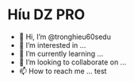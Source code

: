 # Híu DZ PRO

- 👋 Hi, I’m @tronghieu60sedu
- 👀 I’m interested in ...
- 🌱 I’m currently learning ...
- 💞️ I’m looking to collaborate on ...
- 📫 How to reach me ...
test
<!---
tronghieu60sedu/tronghieu60sedu is a ✨ special ✨ repository because its `README.md` (this file) appears on your GitHub profile.
You can click the Preview link to take a look at your changes.
--->

